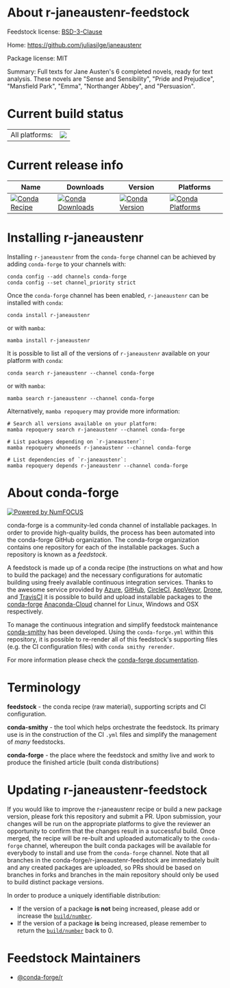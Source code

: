About r-janeaustenr-feedstock
=============================

Feedstock license: [BSD-3-Clause](https://github.com/conda-forge/r-janeaustenr-feedstock/blob/main/LICENSE.txt)

Home: https://github.com/juliasilge/janeaustenr

Package license: MIT

Summary: Full texts for Jane Austen's 6 completed novels, ready for text analysis. These novels are "Sense and Sensibility", "Pride and Prejudice", "Mansfield Park", "Emma", "Northanger Abbey", and "Persuasion".

Current build status
====================


<table><tr><td>All platforms:</td>
    <td>
      <a href="https://dev.azure.com/conda-forge/feedstock-builds/_build/latest?definitionId=1270&branchName=main">
        <img src="https://dev.azure.com/conda-forge/feedstock-builds/_apis/build/status/r-janeaustenr-feedstock?branchName=main">
      </a>
    </td>
  </tr>
</table>

Current release info
====================

| Name | Downloads | Version | Platforms |
| --- | --- | --- | --- |
| [![Conda Recipe](https://img.shields.io/badge/recipe-r--janeaustenr-green.svg)](https://anaconda.org/conda-forge/r-janeaustenr) | [![Conda Downloads](https://img.shields.io/conda/dn/conda-forge/r-janeaustenr.svg)](https://anaconda.org/conda-forge/r-janeaustenr) | [![Conda Version](https://img.shields.io/conda/vn/conda-forge/r-janeaustenr.svg)](https://anaconda.org/conda-forge/r-janeaustenr) | [![Conda Platforms](https://img.shields.io/conda/pn/conda-forge/r-janeaustenr.svg)](https://anaconda.org/conda-forge/r-janeaustenr) |

Installing r-janeaustenr
========================

Installing `r-janeaustenr` from the `conda-forge` channel can be achieved by adding `conda-forge` to your channels with:

```
conda config --add channels conda-forge
conda config --set channel_priority strict
```

Once the `conda-forge` channel has been enabled, `r-janeaustenr` can be installed with `conda`:

```
conda install r-janeaustenr
```

or with `mamba`:

```
mamba install r-janeaustenr
```

It is possible to list all of the versions of `r-janeaustenr` available on your platform with `conda`:

```
conda search r-janeaustenr --channel conda-forge
```

or with `mamba`:

```
mamba search r-janeaustenr --channel conda-forge
```

Alternatively, `mamba repoquery` may provide more information:

```
# Search all versions available on your platform:
mamba repoquery search r-janeaustenr --channel conda-forge

# List packages depending on `r-janeaustenr`:
mamba repoquery whoneeds r-janeaustenr --channel conda-forge

# List dependencies of `r-janeaustenr`:
mamba repoquery depends r-janeaustenr --channel conda-forge
```


About conda-forge
=================

[![Powered by
NumFOCUS](https://img.shields.io/badge/powered%20by-NumFOCUS-orange.svg?style=flat&colorA=E1523D&colorB=007D8A)](https://numfocus.org)

conda-forge is a community-led conda channel of installable packages.
In order to provide high-quality builds, the process has been automated into the
conda-forge GitHub organization. The conda-forge organization contains one repository
for each of the installable packages. Such a repository is known as a *feedstock*.

A feedstock is made up of a conda recipe (the instructions on what and how to build
the package) and the necessary configurations for automatic building using freely
available continuous integration services. Thanks to the awesome service provided by
[Azure](https://azure.microsoft.com/en-us/services/devops/), [GitHub](https://github.com/),
[CircleCI](https://circleci.com/), [AppVeyor](https://www.appveyor.com/),
[Drone](https://cloud.drone.io/welcome), and [TravisCI](https://travis-ci.com/)
it is possible to build and upload installable packages to the
[conda-forge](https://anaconda.org/conda-forge) [Anaconda-Cloud](https://anaconda.org/)
channel for Linux, Windows and OSX respectively.

To manage the continuous integration and simplify feedstock maintenance
[conda-smithy](https://github.com/conda-forge/conda-smithy) has been developed.
Using the ``conda-forge.yml`` within this repository, it is possible to re-render all of
this feedstock's supporting files (e.g. the CI configuration files) with ``conda smithy rerender``.

For more information please check the [conda-forge documentation](https://conda-forge.org/docs/).

Terminology
===========

**feedstock** - the conda recipe (raw material), supporting scripts and CI configuration.

**conda-smithy** - the tool which helps orchestrate the feedstock.
                   Its primary use is in the construction of the CI ``.yml`` files
                   and simplify the management of *many* feedstocks.

**conda-forge** - the place where the feedstock and smithy live and work to
                  produce the finished article (built conda distributions)


Updating r-janeaustenr-feedstock
================================

If you would like to improve the r-janeaustenr recipe or build a new
package version, please fork this repository and submit a PR. Upon submission,
your changes will be run on the appropriate platforms to give the reviewer an
opportunity to confirm that the changes result in a successful build. Once
merged, the recipe will be re-built and uploaded automatically to the
`conda-forge` channel, whereupon the built conda packages will be available for
everybody to install and use from the `conda-forge` channel.
Note that all branches in the conda-forge/r-janeaustenr-feedstock are
immediately built and any created packages are uploaded, so PRs should be based
on branches in forks and branches in the main repository should only be used to
build distinct package versions.

In order to produce a uniquely identifiable distribution:
 * If the version of a package **is not** being increased, please add or increase
   the [``build/number``](https://docs.conda.io/projects/conda-build/en/latest/resources/define-metadata.html#build-number-and-string).
 * If the version of a package **is** being increased, please remember to return
   the [``build/number``](https://docs.conda.io/projects/conda-build/en/latest/resources/define-metadata.html#build-number-and-string)
   back to 0.

Feedstock Maintainers
=====================

* [@conda-forge/r](https://github.com/conda-forge/r/)

